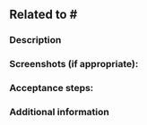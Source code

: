 <!--- Provide a general summary of your changes in the Title above -->

Related to # <!-- link to related issue -->
----

### Description
<!--- Describe your changes in detail -->

### Screenshots (if appropriate):
<!--- You can record a gif using https://www.cockos.com/licecap -->

### Acceptance steps:
<!-- Mandatory -->
<!-- Steps to follow in staging to test this PR works -->

### Additional information
